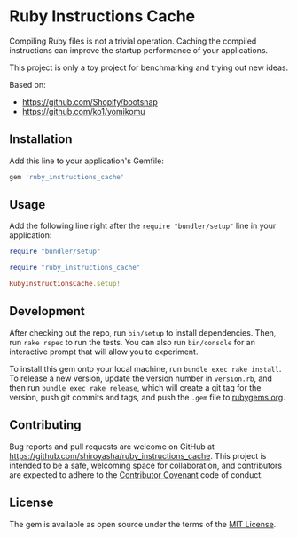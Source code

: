 # Ruby Instructions Cache

Compiling Ruby files is not a trivial operation. Caching the compiled
instructions can improve the startup performance of your applications.

This project is only a toy project for benchmarking and trying out new ideas.

Based on:
- https://github.com/Shopify/bootsnap
- https://github.com/ko1/yomikomu

## Installation

Add this line to your application's Gemfile:

```ruby
gem 'ruby_instructions_cache'
```

## Usage

Add the following line right after the `require "bundler/setup"` line in your
application:

``` ruby
require "bundler/setup"

require "ruby_instructions_cache"

RubyInstructionsCache.setup!
```

## Development

After checking out the repo, run `bin/setup` to install dependencies. Then,
run `rake rspec` to run the tests. You can also run `bin/console` for an
interactive prompt that will allow you to experiment.

To install this gem onto your local machine, run `bundle exec rake install`.
To release a new version, update the version number in `version.rb`, and then
run `bundle exec rake release`, which will create a git tag for the version,
push git commits and tags, and push the `.gem` file
to [rubygems.org](https://rubygems.org).

## Contributing

Bug reports and pull requests are welcome on GitHub at
https://github.com/shiroyasha/ruby_instructions_cache. This project is intended
to be a safe, welcoming space for collaboration, and contributors are expected
to adhere to the [Contributor Covenant](contributor-covenant.org) code of
conduct.

## License

The gem is available as open source under the terms of the
[MIT License](http://opensource.org/licenses/MIT).
